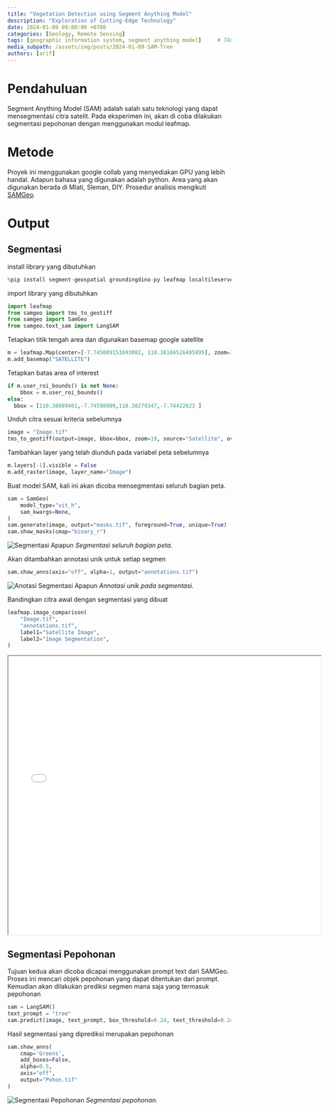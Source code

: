 ```yaml
---
title: "Vegetation Detection using Segment Anything Model"
description: "Exploration of Cutting-Edge Technology"
date: 2024-01-09 09:00:00 +0700
categories: [Geology, Remote Sensing]
tags: [geographic information system, segment anything model]     # TAG names should always be lowercase
media_subpath: /assets/img/posts/2024-01-09-SAM-Tree
authors: [arif]
---
```


# Pendahuluan
Segment Anything Model (SAM) adalah salah satu teknologi yang dapat mensegmentasi citra satelit. Pada eksperimen ini, akan di coba dilakukan segmentasi pepohonan dengan menggunakan modul leafmap.

# Metode
Proyek ini menggunakan google collab yang menyediakan GPU yang lebih handal. Adapun bahasa yang digunakan adalah python. Area yang akan digunakan berada di Mlati, Sleman, DIY. Prosedur analisis mengikuti [SAMGeo](https://samgeo.gishub.org/).

# Output
## Segmentasi
install library yang dibutuhkan


```python
%pip install segment-geospatial groundingdino-py leafmap localtileserver
```

import library yang dibutuhkan


```python
import leafmap
from samgeo import tms_to_geotiff
from samgeo import SamGeo
from samgeo.text_sam import LangSAM
```

Tetapkan titik tengah area dan digunakan basemap google satellite


```python
m = leafmap.Map(center=[-7.745009151693082, 110.38166526495895], zoom=18, height="800px")
m.add_basemap("SATELLITE")
```

Tetapkan batas area of interest


```python
if m.user_roi_bounds() is not None:
    bbox = m.user_roi_bounds()
else:
  bbox = [110.38089461,-7.74598989,110.38279347,-7.74422623 ]
```

Unduh citra sesuai kriteria sebelumnya


```python
image = "Image.tif"
tms_to_geotiff(output=image, bbox=bbox, zoom=19, source="Satellite", overwrite=True)
```

Tambahkan layer yang telah diunduh pada variabel peta sebelumnya


```python
m.layers[-1].visible = False
m.add_raster(image, layer_name="Image")
```

Buat model SAM, kali ini akan dicoba mensegmentasi seluruh bagian peta.


```python
sam = SamGeo(
    model_type="vit_h",
    sam_kwargs=None,
)
sam.generate(image, output="masks.tif", foreground=True, unique=True)
sam.show_masks(cmap="binary_r")
```
![Segmentasi Apapun](Segment_Tree_13_0.png)
_Segmentasi seluruh bagian peta._
  
Akan ditambahkan annotasi unik untuk setiap segmen


```python
sam.show_anns(axis="off", alpha=1, output="annotations.tif")
```
![Anotasi Segmentasi Apapun](Segment_Tree_15_0.png)
_Annotasi unik pada segmentasi._

Bandingkan citra awal dengan segmentasi yang dibuat


```python
leafmap.image_comparison(
    "Image.tif",
    "annotations.tif",
    label1="Satellite Image",
    label2="Image Segmentation",
)
```
<iframe src="/assets/img/posts/2024-01-09-SAM-Tree/slider.html" title="Comparison" height= "627" width="704"></iframe>

## Segmentasi Pepohonan
Tujuan kedua akan dicoba dicapai menggunakan prompt text dari SAMGeo. Proses ini mencari objek pepohonan yang dapat ditentukan dari prompt. Kemudian akan dilakukan prediksi segmen mana saja yang termasuk pepohonan


```python
sam = LangSAM()
text_prompt = "tree"
sam.predict(image, text_prompt, box_threshold=0.24, text_threshold=0.24)
```
Hasil segmentasi yang diprediksi merupakan pepohonan

```python
sam.show_anns(
    cmap='Greens',
    add_boxes=False,
    alpha=0.5,
    axis="off",
    output="Pohon.tif"
)
```

![Segmentasi Pepohonan](Segment_Tree_21_0.png)
_Segmentasi pepohonan._
